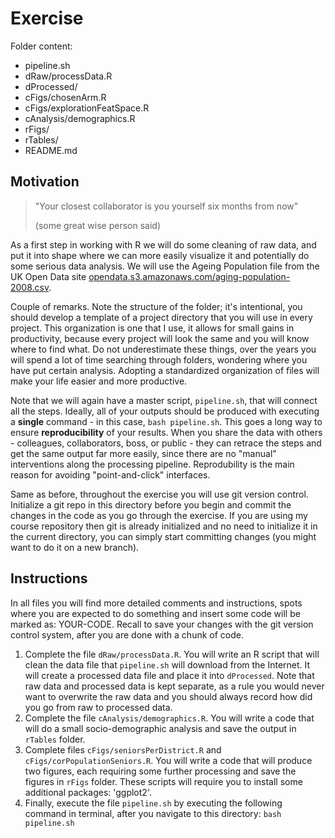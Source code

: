 # Exercise

Folder content:  
- pipeline.sh  
- dRaw/processData.R  
- dProcessed/  
- cFigs/chosenArm.R   
- cFigs/explorationFeatSpace.R  
- cAnalysis/demographics.R  
- rFigs/  
- rTables/  
- README.md  


## Motivation

> "Your closest collaborator is you yourself six months from now" 
> 
> (some great wise person said)


As a first step in working with R we will do some cleaning of raw data, and put it into shape where we can more easily visualize it and potentially do some serious data analysis. We will use the Ageing Population file from the UK Open Data site [opendata.s3.amazonaws.com/aging-population-2008.csv](http://opendata.s3.amazonaws.com/aging-population-2008.csv). 

Couple of remarks. Note the structure of the folder; it's intentional, you should develop a template of a project directory that you will use in every project. This organization is one that I use, it allows for small gains in productivity, because every project will look the same and you will know where to find what. Do not underestimate these things, over the years you will spend a lot of time searching through folders, wondering where you have put certain analysis. Adopting a standardized organization of files will make your life easier and more productive.

Note that we will again have a master script, `pipeline.sh`, that will connect all the steps. Ideally, all of your outputs should be produced with executing a **single** command - in this case, `bash pipeline.sh`. This goes a long way to ensure **reproducibility** of your results. When you share the data with others - colleagues, collaborators, boss, or public - they can retrace the steps and get the same output far more easily, since there are no "manual" interventions along the processing pipeline. Reprodubility is the main reason for avoiding "point-and-click" interfaces.

Same as before, throughout the exercise you will use git version control. Initialize a git repo in this directory before you begin and commit the changes in the code as you go through the exercise. If you are using my course repository then git is already initialized and no need to initialize it in the current directory, you can simply start committing changes (you might want to do it on a new branch).


## Instructions 

In all files you will find more detailed comments and instructions, spots where you are expected to do something and insert some code will be marked as: YOUR-CODE. Recall to save your changes with the git version control system, after you are done with a chunk of code.

1. Complete the file `dRaw/processData.R`. You will write an R script that will clean the data file that `pipeline.sh` will download from the Internet. It will create a processed data file and place it into `dProcessed`. Note that raw data and processed data is kept separate, as a rule you would never want to overwrite the raw data and you should always record how did you go from raw to processed data.  
2. Complete the file `cAnalysis/demographics.R`. You will write a code that will do a small socio-demographic analysis and save the output in `rTables` folder.  
3. Complete files `cFigs/seniorsPerDistrict.R` and `cFigs/corPopulationSeniors.R`. You will write a code that will produce two figures, each requiring some further processing and save the figures in `rFigs` folder. These scripts will require you to install some additional packages: 'ggplot2'.  
3. Finally, execute the file `pipeline.sh` by executing the following command in terminal, after you navigate to this directory:  `bash pipeline.sh`
